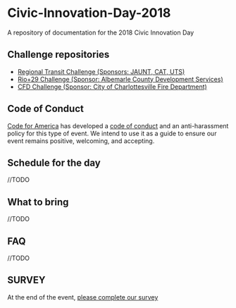# Civic-Innovation-Day-2018
A repository of documentation for the 2018 Civic Innovation Day

## Challenge repositories
* [Regional Transit Challenge (Sponsors: JAUNT, CAT, UTS)](https://github.com/Smart-Cville/CID-2018-Regional-Transit-Challenge)
* [Rio+29 Challenge (Sponsor: Albemarle County Development Services)](https://github.com/Smart-Cville/CID-2018-Rio-29-Challenge)
* [CFD Challenge (Sponsor: City of Charlottesville Fire Department)](https://github.com/Smart-Cville/CID-2018-CFD-Challenge)

## Code of Conduct
[Code for America](https://www.codeforamerica.org/) has developed a [code of conduct](https://github.com/codeforamerica/codeofconduct/blob/master/README.md) and an anti-harassment policy for this type of event.  We intend to use it as a guide to ensure our event remains positive, welcoming, and accepting.

## Schedule for the day
//TODO

## What to bring
//TODO

## FAQ
//TODO

## SURVEY
At the end of the event, [please complete our survey](https://docs.google.com/forms/d/e/1FAIpQLSezO6UIIwRWJwoB7Kk9Wz_dA_8Drq43FlXTiptOfc94d4DoMA/viewform)
